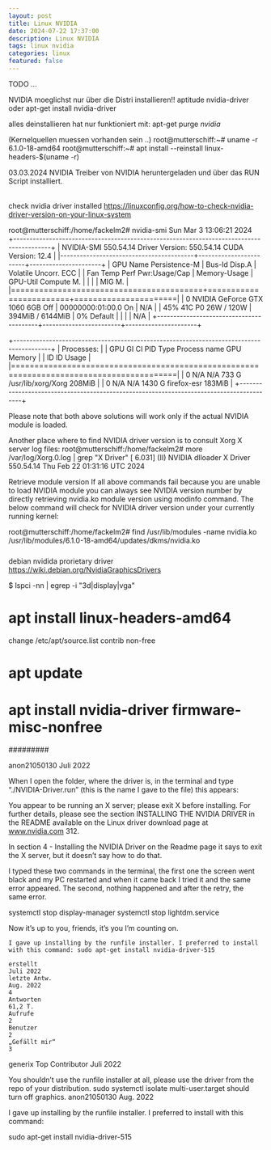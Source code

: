 ```yaml
---
layout: post
title: Linux NVIDIA
date: 2024-07-22 17:37:00
description: Linux NVIDIA
tags: linux nvidia
categories: linux
featured: false
---
```


TODO ...


NVIDIA moeglichst nur über die Distri installieren!!
aptitude nvidia-driver
oder
apt-get install nvidia-driver

alles deinstallieren hat nur funktioniert mit:
apt-get purge *nvidia*

(Kernelquellen muessen vorhanden sein ..)
root@mutterschiff:~# uname -r
6.1.0-18-amd64
root@mutterschiff:~# apt install --reinstall linux-headers-$(uname -r)

03.03.2024 NVIDIA Treiber von NVIDIA heruntergeladen und über das RUN Script installiert.


######

check nvidia driver installed
https://linuxconfig.org/how-to-check-nvidia-driver-version-on-your-linux-system

root@mutterschiff:/home/fackelm2# nvidia-smi
Sun Mar  3 13:06:21 2024       
+-----------------------------------------------------------------------------------------+
| NVIDIA-SMI 550.54.14              Driver Version: 550.54.14      CUDA Version: 12.4     |
|-----------------------------------------+------------------------+----------------------+
| GPU  Name                 Persistence-M | Bus-Id          Disp.A | Volatile Uncorr. ECC |
| Fan  Temp   Perf          Pwr:Usage/Cap |           Memory-Usage | GPU-Util  Compute M. |
|                                         |                        |               MIG M. |
|=========================================+========================+======================|
|   0  NVIDIA GeForce GTX 1060 6GB    Off |   00000000:01:00.0  On |                  N/A |
| 45%   41C    P0             26W /  120W |     394MiB /   6144MiB |      0%      Default |
|                                         |                        |                  N/A |
+-----------------------------------------+------------------------+----------------------+


+-----------------------------------------------------------------------------------------+
| Processes:                                                                              |
|  GPU   GI   CI        PID   Type   Process name                              GPU Memory |
|        ID   ID                                                               Usage      |
|=========================================================================================|
|    0   N/A  N/A       733      G   /usr/lib/xorg/Xorg                            208MiB |
|    0   N/A  N/A      1430      G   firefox-esr                                   183MiB |
+-----------------------------------------------------------------------------------------+

Please note that both above solutions will work only if the actual NVIDIA module is loaded.

Another place where to find NVIDIA driver version is to consult Xorg X server log files:
root@mutterschiff:/home/fackelm2# more /var/log/Xorg.0.log | grep "X Driver"
[     6.031] (II) NVIDIA dlloader X Driver  550.54.14  Thu Feb 22 01:31:16 UTC 2024


Retrieve module version
If all above commands fail because you are unable to load NVIDIA module you can always see NVIDIA version number by directly retrieving nvidia.ko module version using modinfo command. The below command will check for NVIDIA driver version under your currently running kernel:

root@mutterschiff:/home/fackelm2# find /usr/lib/modules -name nvidia.ko
/usr/lib/modules/6.1.0-18-amd64/updates/dkms/nvidia.ko

#####

debian nvidida prorietary driver 
https://wiki.debian.org/NvidiaGraphicsDrivers

$ lspci -nn | egrep -i "3d|display|vga"
# apt install linux-headers-amd64

change /etc/apt/source.list 
contrib non-free
# apt update
# apt install nvidia-driver firmware-misc-nonfree

#########


anon21050130
Juli 2022

When I open the folder, where the driver is, in the terminal and type “./NVIDIA-Driver.run” (this is the name I gave to the file) this appears:

You appear to be running an X server; please exit X before installing. For further details, please see the section INSTALLING THE NVIDIA DRIVER in the README available on the Linux driver download page at www.nvidia.com 312.

In section 4 - Installing the NVIDIA Driver on the Readme page it says to exit the X server, but it doesn’t say how to do that.

I typed these two commands in the terminal, the first one the screen went black and my PC restarted and when it came back I tried it and the same error appeared. The second, nothing happened and after the retry, the same error.

systemctl stop display-manager
systemctl stop lightdm.service

Now it’s up to you, friends, it’s you I’m counting on.

    I gave up installing by the runfile installer. I preferred to install with this command: sudo apt-get install nvidia-driver-515 

    erstellt
    Juli 2022
    letzte Antw.
    Aug. 2022
    4
    Antworten
    61,2 T.
    Aufrufe
    2
    Benutzer
    2
    „Gefällt mir“
    3

generix
Top Contributor
Juli 2022

You shouldn’t use the runfile installer at all, please use the driver from the repo of your distribution.
sudo systemctl isolate multi-user.target
should turn off graphics.
anon21050130
Aug. 2022

I gave up installing by the runfile installer. I preferred to install with this command:

sudo apt-get install nvidia-driver-515


